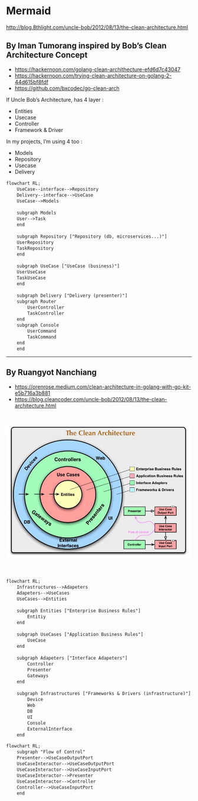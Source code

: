 # Mermaid

<http://blog.8thlight.com/uncle-bob/2012/08/13/the-clean-architecture.html>

## By Iman Tumorang inspired by Bob’s Clean Architecture Concept

* <https://hackernoon.com/golang-clean-archithecture-efd6d7c43047>
* <https://hackernoon.com/trying-clean-architecture-on-golang-2-44d615bf8fdf>
* <https://github.com/bxcodec/go-clean-arch>

If Uncle Bob’s Architecture, has 4 layer :

* Entities
* Usecase
* Controller
* Framework & Driver

In my projects, I’m using 4 too :

* Models
* Repository
* Usecase
* Delivery

```mermaid
flowchart RL;
    UseCase--interface-->Repository
    Delivery--interface-->UseCase
    UseCase-->Models

    subgraph Models
    User-->Task
    end

    subgraph Repository ["Repository (db, microservices...)"]
    UserRepository
    TaskRepository
    end

    subgraph UseCase ["UseCase (business)"]
    UserUseCase
    TaskUseCase
    end

    subgraph Delivery ["Delivery (presenter)"]
    subgraph Router
        UserController
        TaskController
    end
    subgraph Console
        UserCommand
        TaskCommand
    end
    end
```

---

## By Ruangyot Nanchiang

* <https://orenrose.medium.com/clean-architecture-in-golang-with-go-kit-e5b716a3b881>
* <https://blog.cleancoder.com/uncle-bob/2012/08/13/the-clean-architecture.html>

<img src="assets/CleanArchitecture.jpg" alt="drawing" width="500" style="margin: 25px 0 35px 0"/>


```mermaid
flowchart RL;
    Infrastructures-->Adapeters
    Adapeters-->UseCases
    UseCases-->Entities

    subgraph Entities ["Enterprise Business Rules"]
        Entitiy
    end

    subgraph UseCases ["Application Business Rules"]
        UseCase
    end

    subgraph Adapeters ["Interface Adapeters"]
        Controller
        Presenter
        Gateways
    end

    subgraph Infrastructures ["Frameworks & Drivers (infrastructure)"]
        Device
        Web
        DB
        UI
        Console
        ExternalInterface
    end
```

```mermaid
flowchart RL;
    subgraph "Flow of Control"
    Presenter-->UseCaseOutputPort
    UseCaseInteractor-->UseCaseOutputPort
    UseCaseInteractor-->UseCaseInputPort
    UseCaseInteractor-->Presenter
    UseCaseInteractor-->Controller
    Controller-->UseCaseInputPort
    end
```
